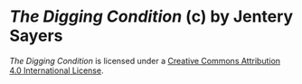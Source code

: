# *The Digging Condition* (c) by Jentery Sayers

*The Digging Condition* is licensed under a [Creative Commons Attribution 4.0 International License](http://creativecommons.org/licenses/by/4.0/).
